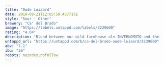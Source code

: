 ```yaml
---
title: "Oude Luiaard"
date: 2019-08-21T12:05:58.457717Z
style: "Sour - Other"
brewery: "Ca' del Brado"
image: "https://labels.untappd.com/labels/3239600"
rating: "4.04"
description: "Blend between our wild farmhouse ale INVERNOMUTO and the Lambic (18 months-old) of Oud Beersel"
untappd_url: "https://untappd.com/b/ca-del-brado-oude-luiaard/3239600"
abv: "7.1"
ibu: "26"
robots: noindex,nofollow
---
```

